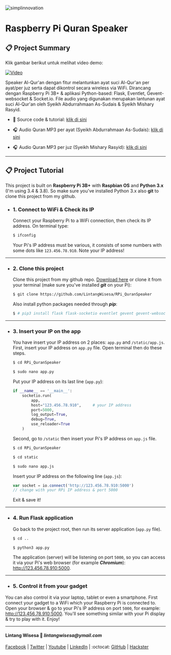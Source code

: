 ![simplinnovation](https://4.bp.blogspot.com/-f7YxPyqHAzY/WJ6VnkvE0SI/AAAAAAAADTQ/0tDQPTrVrtMAFT-q-1-3ktUQT5Il9FGdQCLcB/s350/simpLINnovation1a.png)

# Raspberry Pi Quran Speaker

## 📋 Project Summary

Klik gambar berikut untuk melihat video demo:

[![Video](https://img.youtube.com/vi/D82XjlrCjbE/0.jpg)](https://youtu.be/D82XjlrCjbE)

Speaker Al-Qur'an dengan fitur melantunkan ayat suci Al-Qur'an per ayat/per juz serta dapat dikontrol secara wireless via WiFi. Dirancang dengan Raspberry Pi 3B+ & aplikasi Python-based: Flask, Eventlet, Gevent-websocket & Socket.io. File audio yang digunakan merupakan lantunan ayat suci Al-Qur'an oleh Syeikh Abdurrahmaan As-Sudais & Syeikh Mishary Rasyid.

- 📝 Source code & tutorial: 
[klik di sini](https://github.com/LintangWisesa/RPi_QuranSpeaker)

- 🎧 Audio Quran MP3 per ayat (Syeikh Abdurrahmaan As-Sudais):
[klik di sini](https://everyayah.com/data/Abdurrahmaan_As-Sudais_64kbps/)

- 🎧 Audio Quran MP3 per juz (Syeikh Mishary Rasyid):
[klik di sini](https://ia800402.us.archive.org/16/items/MisharyRasyidPerJuz/Mishary/)

<hr>

## 📋 Project Tutorial

This project is built on __Raspberry Pi 3B+__ with __Raspbian OS__ and __Python 3.x__ (I'm using 3.4 & 3.8). So make sure you've installed Python 3.x also __git__ to clone this project from my github.

- ### 1. Connect to WiFi & Check its IP

    Connect your Raspberry Pi to a WiFi connection, then check its IP address. On terminal type:

    ```bash
    $ ifconfig
    ```

    Your Pi's IP address must be various, it consists of some numbers with some dots like ```123.456.78.910```. Note your IP address!

<hr>

- ### 2. Clone this project

    Clone this project from my github repo. [Download here](https://github.com/LintangWisesa/RPi_QuranSpeaker) or clone it from your terminal (make sure you've installed *__git__* on your Pi):

    ```bash
    $ git clone https://github.com/LintangWisesa/RPi_QuranSpeaker
    ```
    
    Also install python packages needed through __*pip*__:

    ```bash
    $ # pip3 install flask flask-socketio eventlet gevent gevent-websocket

    ```

<hr>

- ### 3. Insert your IP on the app

    You have insert your IP address on 2 places: ```app.py``` and ```/static/app.js```. First, insert your IP address on ```app.py``` file. Open terminal then do these steps.

    ```bash
    $ cd RPi_QuranSpeaker

    $ sudo nano app.py
    ```

    Put your IP address on its last line (```app.py```):

    ```python
    if __name__ == '__main__':
        socketio.run(
            app, 
            host="123.456.78.910",     # your IP address
            port=5000, 
            log_output=True, 
            debug=True, 
            use_reloader=True
        )
    ```

    Second, go to ```/static``` then insert your Pi's IP address on ```app.js``` file.

    ```bash
    $ cd RPi_QuranSpeaker

    $ cd static

    $ sudo nano app.js
    ```

    Insert your IP address on the following line (```app.js```):

    ```javascript
    var socket = io.connect('http://123.456.78.910:5000') 
    // change with your RPi IP address & port 5000
    ```

    Exit & save it!

<hr>

- ### 4. Run Flask application

    Go back to the project root, then run its server application (```app.py``` file).

    ```bash
    $ cd ..

    $ python3 app.py
    ```

    The application (server) will be listening on port ```5000```, so you can access it via your Pi's web browser (for example *__Chromium__*): http://123.456.78.910:5000.

<hr>

- ### 5. Control it from your gadget

You can also control it via your laptop, tablet or even a smartphone. First connect your gadget to a WiFi which your Raspberry Pi is connected to. Open your browser & go to your Pi's IP address on port ```5000```, for example: http://123.456.78.910:5000. You'll see something similar with your Pi display & try to play with it. Enjoy!

<hr>

#### Lintang Wisesa :love_letter: _lintangwisesa@ymail.com_

[Facebook](https://www.facebook.com/lintangbagus) | 
[Twitter](https://twitter.com/Lintang_Wisesa) |
[Youtube](https://www.youtube.com/user/lintangbagus) |
[LinkedIn](https://www.linkedin.com/in/lintangwisesa/) | 
:octocat: [GitHub](https://github.com/LintangWisesa) |
[Hackster](https://www.hackster.io/lintangwisesa)
